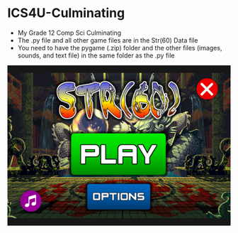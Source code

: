 # ICS4U-Culminating
* My Grade 12 Comp Sci Culminating
* The .py file and all other game files are in the Str(60) Data file
* You need to have the pygame (.zip) folder and the other files (images, sounds, and text file) in the same folder as the .py file

![Layout of Game](https://github.com/ashhalsyed/ICS4U-Culminating/blob/master/Str%20(60)%20Data/startScreen.png)

